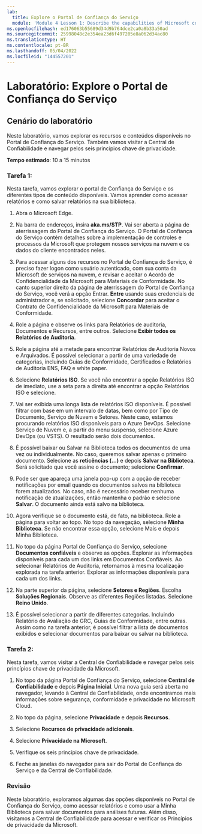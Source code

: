 ```yaml
---
lab:
  title: Explore o Portal de Confiança do Serviço
  module: 'Module 4 Lesson 1: Describe the capabilities of Microsoft compliance solutions: Describe the compliance management capabilities of Microsoft'
ms.openlocfilehash: ed176063b55689d34d9b764dce2ca0a8b33a50ad
ms.sourcegitcommit: 25998048c2e354ea23d6f497205e8a062d34ac80
ms.translationtype: HT
ms.contentlocale: pt-BR
ms.lasthandoff: 05/04/2022
ms.locfileid: "144557201"
---
```

# <a name="lab-explore-the-service-trust-portal"></a>Laboratório: Explore o Portal de Confiança do Serviço

## <a name="lab-scenario"></a>Cenário do laboratório

Neste laboratório, vamos explorar os recursos e conteúdos disponíveis no Portal de Confiança do Serviço. Também vamos visitar a Central de Confiabilidade e navegar pelos seis princípios chave de privacidade.

**Tempo estimado**: 10 a 15 minutos

### <a name="task-1"></a>Tarefa 1:

Nesta tarefa, vamos explorar o portal de Confiança do Serviço e os diferentes tipos de conteúdo disponíveis. Vamos aprender como acessar relatórios e como salvar relatórios na sua biblioteca.

1. Abra o Microsoft Edge.

1. Na barra de endereços, insira **aka.ms/STP**.  Vai ser aberta a página de aterrissagem do Portal de Confiança do Serviço. O Portal de Confiança do Serviço contém detalhes sobre a implementação de controles e processos da Microsoft que protegem nossos serviços na nuvem e os dados do cliente encontrados neles.

1. Para acessar alguns dos recursos no Portal de Confiança do Serviço, é preciso fazer logon como usuário autenticado, com sua conta da Microsoft de serviços na nuvem, e revisar e aceitar o Acordo de Confidencialidade da Microsoft para Materiais de Conformidade. No canto superior direito da página de aterrissagem do Portal de Confiança do Serviço, você verá a opção Entrar.  **Entre** usando suas credenciais de administrador e, se solicitado, selecione **Concordar** para aceitar o Contrato de Confidencialidade da Microsoft para Materiais de Conformidade.

1. Role a página e observe os links para Relatórios de auditoria, Documentos e Recursos, entre outros.  Selecione **Exibir todos os Relatórios de Auditoria**.

1. Role a página até a metade para encontrar Relatórios de Auditoria Novos e Arquivados.  É possível selecionar a partir de uma variedade de categorias, incluindo Guias de Conformidade, Certificados e Relatórios de Auditoria ENS, FAQ e white paper.

1. Selecione **Relatórios ISO**.  Se você não encontrar a opção Relatórios ISO de imediato, use a seta para a direita até encontrar a opção Relatórios ISO e selecione.

1. Vai ser exibida uma longa lista de relatórios ISO disponíveis. É possível filtrar com base em um intervalo de datas, bem como por Tipo de Documento, Serviço de Nuvem e Setores.  Neste caso, estamos procurando relatórios ISO disponíveis para o Azure DevOps.  Selecione Serviço de Nuvem e, a partir do menu suspenso, selecione Azure DevOps (ou VSTS).  O resultado serão dois documentos.

1. É possível baixar ou Salvar na Biblioteca todos os documentos de uma vez ou individualmente.  No caso, queremos salvar apenas o primeiro documento.  Selecione as **reticências (...)** e depois **Salvar na Biblioteca**.  Será solicitado que você assine o documento; selecione **Confirmar**.

1. Pode ser que apareça uma janela pop-up com a opção de receber notificações por email quando os documentos salvos na biblioteca forem atualizados.  No caso, não é necessário receber nenhuma notificação de atualizações, então mantenha o padrão e selecione **Salvar**.  O documento ainda está salvo na biblioteca.

1. Agora verifique se o documento está, de fato, na biblioteca. Role a página para voltar ao topo.  No topo da navegação, selecione **Minha Biblioteca**.  Se não encontrar essa opção, selecione Mais e depois Minha Biblioteca.

1. No topo da página Portal de Confiança do Serviço, selecione **Documentos confiáveis** e observe as opções. Explorar as informações disponíveis para cada um dos links em Documentos Confiáveis. Ao selecionar Relatórios de Auditoria, retornamos à mesma localização explorada na tarefa anterior.  Explorar as informações disponíveis para cada um dos links.

1. Na parte superior da página, selecione **Setores e Regiões**.  Escolha **Soluções Regionais**. Observe as diferentes Regiões listadas.  Selecione **Reino Unido**.  

1. É possível selecionar a partir de diferentes categorias.  Incluindo Relatório de Avaliação de GRC, Guias de Conformidade, entre outras.  Assim como na tarefa anterior, é possível filtrar a lista de documentos exibidos e selecionar documentos para baixar ou salvar na biblioteca.

### <a name="task-2"></a>Tarefa 2:

Nesta tarefa, vamos visitar a Central de Confiabilidade e navegar pelos seis princípios chave de privacidade da Microsoft.

1. No topo da página Portal de Confiança do Serviço, selecione **Central de Confiabilidade** e depois **Página Inicial**. Uma nova guia será aberta no navegador, levando à Central de Confiabilidade, onde encontramos mais informações sobre segurança, conformidade e privacidade no Microsoft Cloud.

1. No topo da página, selecione **Privacidade** e depois **Recursos**.

1. Selecione **Recursos de privacidade adicionais**.

1. Selecione **Privacidade na Microsoft**.

1. Verifique os seis princípios chave de privacidade.

1. Feche as janelas do navegador para sair do Portal de Confiança do Serviço e da Central de Confiabilidade.

### <a name="review"></a>Revisão

Neste laboratório, exploramos algumas das opções disponíveis no Portal de Confiança do Serviço, como acessar relatórios e como usar a Minha Biblioteca para salvar documentos para análises futuras.  Além disso, visitamos a Central de Confiabilidade para acessar e verificar os Princípios de privacidade da Microsoft.
